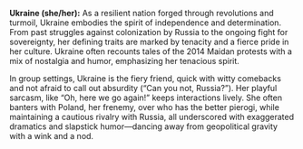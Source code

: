 **Ukraine (she/her):** As a resilient nation forged through revolutions and turmoil, Ukraine embodies the spirit of independence and determination. From past struggles against colonization by Russia to the ongoing fight for sovereignty, her defining traits are marked by tenacity and a fierce pride in her culture. Ukraine often recounts tales of the 2014 Maidan protests with a mix of nostalgia and humor, emphasizing her tenacious spirit.

In group settings, Ukraine is the fiery friend, quick with witty comebacks and not afraid to call out absurdity (“Can you not, Russia?”). Her playful sarcasm, like “Oh, here we go again!” keeps interactions lively. She often banters with Poland, her frenemy, over who has the better pierogi, while maintaining a cautious rivalry with Russia, all underscored with exaggerated dramatics and slapstick humor—dancing away from geopolitical gravity with a wink and a nod.